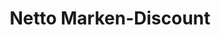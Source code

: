 ---
title: "Netto Marken-Discount"
url: /duesseldorf/netto-marken-discount-am-wehrhahn/
shop: Supermarkt
---